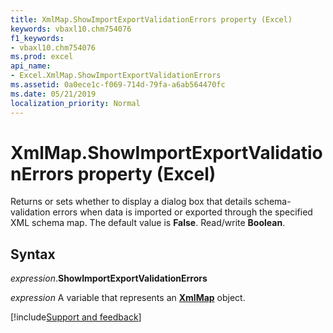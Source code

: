 ```yaml
---
title: XmlMap.ShowImportExportValidationErrors property (Excel)
keywords: vbaxl10.chm754076
f1_keywords:
- vbaxl10.chm754076
ms.prod: excel
api_name:
- Excel.XmlMap.ShowImportExportValidationErrors
ms.assetid: 0a0ece1c-f069-714d-79fa-a6ab564470fc
ms.date: 05/21/2019
localization_priority: Normal
---
```



# XmlMap.ShowImportExportValidationErrors property (Excel)

Returns or sets whether to display a dialog box that details schema-validation errors when data is imported or exported through the specified XML schema map. The default value is **False**. Read/write **Boolean**.


## Syntax

_expression_.**ShowImportExportValidationErrors**

_expression_ A variable that represents an **[XmlMap](Excel.XmlMap.md)** object.




[!include[Support and feedback](~/includes/feedback-boilerplate.md)]